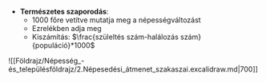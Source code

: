 - **Természetes szaporodás**:
	- 1000 főre vetítve mutatja meg a népességváltozást
	- Ezrelékben adja meg
	- Kiszámítás: $\frac{szüleltés szám-halálozás szám}{populáció}*1000$ 

![[Földrajz/Népesség_-és_településföldrajz/2.Népesedési_átmenet_szakaszai.excalidraw.md|700]]
